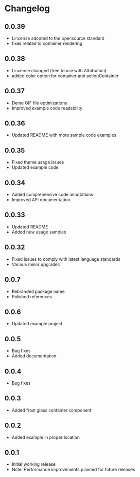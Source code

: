 # Changelog
## 0.0.39
- Lincense  adopted to the opensource standard
- fixes related to container rendering

## 0.0.38
- Lincense changed (free to use with Attribution)
- added color option for container and actionContainer

## 0.0.37
- Demo GIF file optimizations
- Improved example code readability

## 0.0.36
- Updated README with more sample code examples

## 0.0.35
- Fixed theme usage issues
- Updated example code

## 0.0.34
- Added comprehensive code annotations
- Improved API documentation

## 0.0.33
- Updated README
- Added new usage samples

## 0.0.32
- Fixed issues to comply with latest language standards
- Various minor upgrades

## 0.0.7
- Rebranded package name
- Polished references

## 0.0.6
- Updated example project

## 0.0.5
- Bug fixes
- Added documentation

## 0.0.4
- Bug fixes

## 0.0.3
- Added frost glass container component

## 0.0.2
- Added example in proper location

## 0.0.1
- Initial working release
- Note: Performance improvements planned for future releases